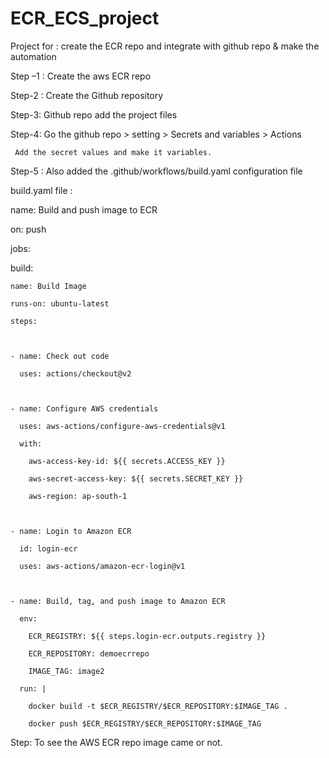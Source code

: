 # ECR_ECS_project
Project for : create the ECR repo and integrate with github repo  & make the automation  

Step –1 :  Create the aws ECR repo  


 Step-2 :  Create the Github repository 

 Step-3: Github repo add the project files   

Step-4: Go the github repo > setting > Secrets and variables > Actions  

     Add the secret values and make it variables. 

Step-5 : Also added the .github/workflows/build.yaml  configuration file  

build.yaml file : 

name: Build and push image to ECR 

on: push 

jobs: 

  build:  

    name: Build Image 

    runs-on: ubuntu-latest 

    steps: 

  

    - name: Check out code 

      uses: actions/checkout@v2 

     

    - name: Configure AWS credentials 

      uses: aws-actions/configure-aws-credentials@v1 

      with: 

        aws-access-key-id: ${{ secrets.ACCESS_KEY }} 

        aws-secret-access-key: ${{ secrets.SECRET_KEY }} 

        aws-region: ap-south-1 

  

    - name: Login to Amazon ECR 

      id: login-ecr 

      uses: aws-actions/amazon-ecr-login@v1 

  

    - name: Build, tag, and push image to Amazon ECR 

      env: 

        ECR_REGISTRY: ${{ steps.login-ecr.outputs.registry }} 

        ECR_REPOSITORY: demoecrrepo 

        IMAGE_TAG: image2 

      run: | 

        docker build -t $ECR_REGISTRY/$ECR_REPOSITORY:$IMAGE_TAG . 

        docker push $ECR_REGISTRY/$ECR_REPOSITORY:$IMAGE_TAG 

 


Step: To see the AWS ECR repo image came or not.

